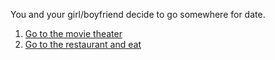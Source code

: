 You and your girl/boyfriend decide to go somewhere for date.  
1. [Go to the movie theater](movies.md)  
2. [Go to the restaurant and eat](restaurant.md)    